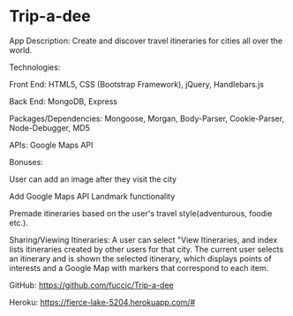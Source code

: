 # Trip-a-dee


App Description: Create and discover travel itineraries for cities all over the world.


Technologies:

Front End: HTML5, CSS (Bootstrap Framework), jQuery, Handlebars.js

Back End: MongoDB, Express

Packages/Dependencies: Mongoose, Morgan, Body-Parser, Cookie-Parser, Node-Debugger, MD5

APIs: Google Maps API

Bonuses:

User can add an image after they visit the city

Add Google Maps API Landmark functionality

Premade itineraries based on the user's travel style(adventurous, foodie etc.).

Sharing/Viewing Itineraries: A user can select "View Itineraries, and index lists itineraries created by other users for that city. The current user selects an itinerary and is shown the selected itinerary, which displays points of interests and a Google Map with markers that correspond to each item.

GitHub: https://github.com/fuccic/Trip-a-dee

Heroku: https://fierce-lake-5204.herokuapp.com/#


